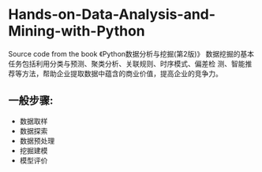 # Hands-on-Data-Analysis-and-Mining-with-Python
Source code from the book 《Python数据分析与挖掘(第2版)》
数据挖掘的基本任务包括利用分类与预测、聚类分析、关联规则、时序模式、偏差检
测、智能推荐等方法，帮助企业提取数据中蕴含的商业价值，提高企业的竞争力。
## 一般步骤:
- 数据取样
- 数据探索
- 数据预处理
- 挖掘建模
- 模型评价
